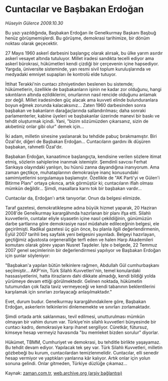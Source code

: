 # Cuntacılar ve Başbakan Erdoğan

*Hüseyin Gülerce 2009.10.30*

<tr><td class="metin" colspan="2" style="padding-top: 20px; padding-left: 5px; ">Bu yazı yazıldığında, Başbakan Erdoğan ile Genelkurmay Başkanı Başbuğ henüz görüşmemişlerdi. Bu görüşme, demokrasi tarihimize, bir dönüm noktası olarak geçecektir.</td></tr><tr><td class="metin" colspan="2" style="padding-top: 20px; padding-left: 5px; "><p>27 Mayıs 1960 askerî darbesini başlangıç olarak alırsak, bu ülke yarım asırdır askerî vesayet altında tutuluyor. Millet iradesi sandıkta tecelli ediyor ama askerî bürokrasi, hükümetleri kendi çizdiği bir çerçevenin içine hapsediyor. Yargıda, üniversite sisteminde, yarı resmi sivil toplum kuruluşlarında ve medyadaki emniyet supapları ile kontrolü elde tutuyor.
<p>İttihat Terakki'nin cuntacı zihniyetinden beslenen bu sistemde; hükümetlerin, özellikle de başbakanların işinin ne kadar zor olduğunu, hangi sıkıntıların altında ezildiklerini, onurlarının nasıl rencide olduğunu anlamak zor değil. Millet iradesinden güç alacak ama kuvveti elinde bulunduranlara boyun eğmek zorunda kalacaksınız... Zaten 1960 darbesinden sonra başbakan ve bakanların darağaçlarında sallandırılması; daha sonraki parlamenterler, kabine üyeleri ve başbakanlar üzerinde manevi bir baskı ve tehdit oluşturmak içindi. Yani, "bizim sözümüzden çıkarsanız, sizin de akıbetiniz onlar gibi olur" demek için...
<p>İki adam, milletin sinesine yaslanarak bu tehdide pabuç bırakmamıştır. Biri Özal'dır, diğeri de Başbakan Erdoğan... Cuntacıların gardını ilk düşüren başbakan, rahmetli Özal'dır.
<p>Başbakan Erdoğan, kanaatimce başlangıçta, kendisine verilen sözlere itimat etmiş, sözlerin sahiplerine inanmak istemiştir. Şemdinli savcısı Ferhat Sarıkaya olayındaki yanlışın, bu hüsnü zanna dayandığına inanıyorum. Ama zaman geçtikçe, muhataplarının demokrasiye inanç konusundaki samimiyetlerini sorgulamaya başlamıştır. Özellikle de "AK Parti'yi ve Gülen'i Bitirme Planı" ortaya çıkınca, artık görmüştür ki; cuntacıların iflah olması mümkün değildir... Şimdi, masallara karnı tok bir başbakan vardır...
<p>Cuntacılar da, Erdoğan'ı artık tanıyorlar. Onun da belgesi elimizde.
<p>Taraf gazetesi, demokratikleşme adına büyük hizmet yaparak, 20 Haziran 2008'de Genelkurmay karargâhında hazırlanan bir planı ifşa etti. Silahlı kuvvetlerin, cuntalar eliyle siyasetin içine nasıl çekildiğinin, günümüzün darbe şartlarına göre demokrasiye nasıl müdahale edileceğinin belgesi, ele geçirilmişti. Radikal gazetesi üç gün önce, bu planla ilgili değerlendirmenin, Eylül 2007 tarihli beş sayfalık yeni belgesini yayınladı. Belgeyi hazırlayan, geçtiğimiz ağustosta orgeneralliğe terfi eden ve halen Harp Akademileri komutanı olarak görev yapan Nusret Taşdeler. İşte o belgede, 22 Temmuz 2007 genel seçimlerinin bir değerlendirmesi yapılıyor ve Başbakan Erdoğan için şunlar söyleniyor:
<p>"Başbakan'a yapılan bütün telkinlere rağmen, Abdullah Gül cumhurbaşkanı seçilmiştir... AKP'nin, Türk Silahlı Kuvvetleri'nin, temel konulardaki hassasiyetlerini, hatta itirazlarını dahi dikkate almadığı, kendi bildiği yolda yürümeye devam ettiği görülmektedir. Gelinen noktada, hükümetin tutumundan çok fazla taviz vermeyeceği ve kendi tabanının beklentilerini karşılamak için sınırları zorlayacağı anlaşılmaktadır."
<p>Evet, durum budur. Genelkurmay karargâhındakilere göre, Başbakan Erdoğan, askerlerin telkinlerini dinlememekte ve sınırları zorlamaktadır.
<p>Şimdi ortada artık saklanması, tevil edilmesi, unutturulması mümkün olmayan bir vahim durum var. Türkiye'nin silahlı kuvvetleri bünyesinde bir cuntacı kadro, demokrasiye karşı ihanet sergiliyor. Cüretkâr, fütursuz, kimseye hesap vermeyiz havasında "bu memleket bizden sorulur" diyorlar.
<p>Hükümet, TBMM, Cumhuriyet ve demokrasi, bu tehditle birlikte yaşayamaz. Bu tehdit devam ediyor. Yapılacak tek şey var. Türk Silahlı Kuvvetleri, milletin gözbebeği bu kurum, cuntacılardan temizlenmelidir. Cuntacılar, elli senedir hesap vermiyor ve yaptıkları yanlarına kâr kalıyor. Artık onlar için yolun sonuna gelindi. Onlar gitmeden, Türkiye düzlüğe çıkamaz... <br/></p></p></p></p></p></p></p></p></p></p></td></tr>

Kaynak: [zaman.com.tr](http://zaman.com.tr/yazar.do?yazino=909463), [web.archive.org (arşiv bağlantısı)](http://web.archive.org/web/20100110103113/http://zaman.com.tr:80/yazar.do?yazino=909463)
